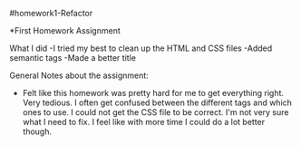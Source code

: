 #homework1-Refactor

*First Homework Assignment

What I did
-I tried my best to clean up the HTML and CSS files
-Added semantic tags
-Made a better title 

General Notes about the assignment:
- Felt like this homework was pretty hard for me to get everything right. Very tedious. I often get confused between the different tags and which ones to use. I could not get the CSS file to be correct. I'm not very sure what I need to fix. I feel like with more time I could do a lot better though.